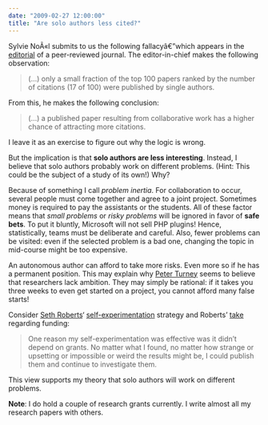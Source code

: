 ```yaml
---
date: "2009-02-27 12:00:00"
title: "Are solo authors less cited?"
---
```




Sylvie NoÃ«l submits to us the following fallacyâ€”which appears in the [editorial](http://www.webology.ir/2008/v5n4/editorial18.html) of a peer-reviewed journal. The editor-in-chief makes the following observation:

> (&hellip;) only a small fraction of the top 100 papers ranked by the number of citations (17 of 100) were published by single authors.


From this, he makes the following conclusion:

> (&hellip;) a published paper resulting from collaborative work has a higher chance of attracting more citations.


I leave it as an exercise to figure out why the logic is wrong.

But the implication is that __solo authors are less interesting__. Instead, I believe that solo authors probably work on different problems. (Hint: This could be the subject of a study of its own!)
Why?

Because of something I call <em>problem inertia</em>. For collaboration to occur, several people must come together and agree to a joint project. Sometimes money is required to pay the assistants or the students. All of these factor means that <em>small problems</em> or <em>risky problems</em> will be ignored in favor of __safe bets__. To put it bluntly, Microsoft will not sell PHP plugins! Hence, statistically, teams must be deliberate and careful. Also, fewer problems can be visited: even if the selected problem is a bad one, changing the topic in mid-course might be too expensive.

An autonomous author can afford to take more risks. Even more so if he has a permanent position. This may explain why [Peter Turney](http://www.apperceptual.com/) seems to believe that researchers lack ambition. They may simply be rational: if it takes you three weeks to even get started on a project, you cannot afford many false starts!

Consider [Seth Roberts](https://en.wikipedia.org/wiki/Seth_Roberts)&lsquo; [self-experimentation](https://en.wikipedia.org/wiki/Self-experimentation) strategy and Roberts&rsquo; [take](http://blog.sethroberts.net/2008/12/21/are-you-having-trouble-getting-grants/) regarding funding:

> One reason my self-experimentation was effective was it didn&rsquo;t depend on grants. No matter what I found, no matter how strange or upsetting or impossible or weird the results might be, I could publish them and continue to investigate them.


This view supports my theory that solo authors will work on different problems.

__Note__: I do hold a couple of research grants currently. I write almost all my research papers with others.

